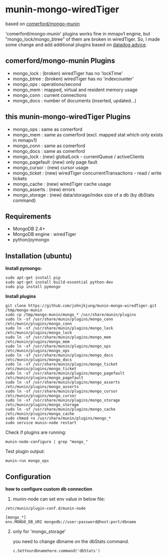 # munin-mongo-wiredTiger
based on [comerford/mongo-munin](https://github.com/comerford/mongo-munin)


'comerford/mongo-munin' plugins works fine in mmapv1 engine, 
but "mongo_lock/mongo_btree" of them are broken in wiredTiger. So, I made some change and add additional plugins based on [datadog advice](https://www.datadoghq.com/blog/monitoring-mongodb-performance-metrics-wiredtiger/).


comerford/mongo-munin Plugins
----------
* mongo_lock  : (broken) wiredTiger has no 'lockTime'
* mongo_btree : (broken) wiredTiger has no 'indexcounter'
* mongo_ops   : operations/second
* mongo_mem   : mapped, virtual and resident memory usage
* mongo_conn  : current connections
* mongo_docs  : number of documents (inserted, updated...)

this munin-mongo-wiredTiger Plugins
----------
* mongo_ops   : same as comerford
* mongo_mem   : same as comerford (excl. mapped stat which only exists in mmapv1)
* mongo_conn  : same as comerford
* mongo_docs  : same as comerford
* mongo_lock  :    (new) globalLock - currentQueue / activeClients
* mongo_pagefault :(new) only page fault
* mongo_cursor :   (new) cursor usage
* mongo_ticket :   (new) wiredTiger concurrentTransactions - read / write tickets
* mongo_cache :    (new) wiredTiger cache usage
* mongo_asserts :  (new) errors
* mongo_storage :  (new) data/storage/index size of a db (by dbStats command)



Requirements
-----------
* MongoDB 2.4+
* MongoDB engine : wiredTiger
* python/pymongo

Installation (ubuntu)
------------

**Install pymongo:**

    sudo apt-get install pip
    sudo apt-get install build-essential python-dev
    sudo pip install pymongo

**Install plugins**

    git clone https://github.com/johnjkjung/munin-mongo-wiredTiger.git /tmp/mongo-munin
    sudo cp /tmp/mongo-munin/mongo_* /usr/share/munin/plugins
    sudo ln -sf /usr/share/munin/plugins/mongo_conn /etc/munin/plugins/mongo_conn
    sudo ln -sf /usr/share/munin/plugins/mongo_lock /etc/munin/plugins/mongo_lock
    sudo ln -sf /usr/share/munin/plugins/mongo_mem /etc/munin/plugins/mongo_mem
    sudo ln -sf /usr/share/munin/plugins/mongo_ops /etc/munin/plugins/mongo_ops
    sudo ln -sf /usr/share/munin/plugins/mongo_docs /etc/munin/plugins/mongo_docs
    sudo ln -sf /usr/share/munin/plugins/mongo_ticket /etc/munin/plugins/mongo_ticket
    sudo ln -sf /usr/share/munin/plugins/mongo_pagefault /etc/munin/plugins/mongo_pagefault
    sudo ln -sf /usr/share/munin/plugins/mongo_asserts /etc/munin/plugins/mongo_asserts
    sudo ln -sf /usr/share/munin/plugins/mongo_cursor /etc/munin/plugins/mongo_cursor
    sudo ln -sf /usr/share/munin/plugins/mongo_storage /etc/munin/plugins/mongo_storage
    sudo ln -sf /usr/share/munin/plugins/mongo_cache /etc/munin/plugins/mongo_cache
    sudo chmod +x /usr/share/munin/plugins/mongo_*
    sudo service munin-node restart

Check if plugins are running:

    munin-node-configure | grep "mongo_"

Test plugin output:

    munin-run mongo_ops

Configuration
-----------

**how to configure custom db connection**

1. munin-node can set env value in below file:

`/etc/munin/plugin-conf.d/munin-node`

    [mongo_*]
    env.MONGO_DB_URI mongodb://user:password@host:port/dbname
    
    
2. only for 'mongo_storage'
   
   you need to change dbname on the dbStats command.
   
   `c.SetYourdbnamehere.command('dbStats')`
